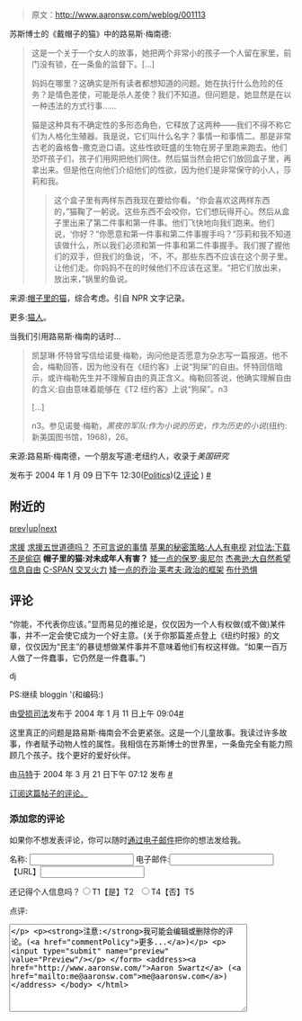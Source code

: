 # 

> 原文：<http://www.aaronsw.com/weblog/001113>

苏斯博士的《戴帽子的猫》中的路易斯·梅南德:

> 这是一个关于一个女人的故事，她把两个非常小的孩子一个人留在家里，前门没有锁，在一条鱼的监督下。[…]
> 
> 妈妈在哪里？这确实是所有读者都想知道的问题。她在执行什么危险的任务？是情色差使，可能是杀人差使？我们不知道。但问题是，她显然是在以一种违法的方式行事……
> 
> 猫是这种具有不确定性的多形态角色，它释放了这两种——我们不得不称它们为人格化生殖器。我是说，它们叫什么名字？事情一和事情二。那是非常古老的盎格鲁-撒克逊口语。这些性欲旺盛的生物在房子里跑来跑去。他们恐吓孩子们，孩子们用网把他们网住。然后猫当然会把它们放回盒子里，再拿出来。但是他在向他们介绍他们的性欲，因为他们是非常保守的小人，莎莉和我。
> 
> > 这个盒子里有两样东西我现在要给你看。“你会喜欢这两样东西的，”猫鞠了一躬说。这些东西不会咬你，它们想玩得开心。然后从盒子里出来了第二件事和第一件事。他们飞快地向我们跑来。他们说，‘你好？“你愿意和第一件事和第二件事握手吗？”莎莉和我不知道该做什么，所以我们必须和第一件事和第二件事握手。我们握了握他们的双手，但我们的鱼说，‘不，不。那些东西不应该在这个房子里。让他们走。你妈妈不在的时候他们不应该在这里。“把它们放出来，放出来，”锅里的鱼说。

来源:[帽子里的猫](http://discover.npr.org/features/feature.jhtml?wfId=880228)，综合考虑。引自 NPR 文字记录。

更多:[猫人](http://www.newyorker.com/critics/atlarge/?021223crat_atlarge)。

当我们引用路易斯·梅南的话时…

> 凯瑟琳·怀特曾写信给诺曼·梅勒，询问他是否愿意为杂志写一篇报道。他不会，梅勒回答，因为他没有在《纽约客》上说“狗屎”的自由。怀特回信暗示，或许梅勒先生并不理解自由的真正含义。梅勒回答说，他确实理解自由的含义:自由意味着能够在《T2 纽约客》上说“狗屎”。n3
> 
> […]
> 
> n3。参见诺曼·梅勒，*黑夜的军队:作为小说的历史，作为历史的小说*(纽约:新美国图书馆，1968)，26。

来源:路易斯·梅南德，一个朋友写道:老纽约人，收录于*美国研究*

发布于 2004 年 1 月 09 日下午 12:30([Politics](cat_politics))([2 评论](#comments) ) [#](001113)

## 附近的

[prev](001112 "Counterpoint: Downloading Isn’t Stealing")|[up](./)|[next](001114 "Shorter Paul O’Neill")

[求援](001105)
[求援五世道德吗？](001106)
[不可言说的事情](001107)
[苹果的秘密策略:人人有电视](001111)
[对位法:下载不是偷窃](001112)
**帽子里的猫:对未成年人有害？**
[矮一点的保罗·奥尼尔](001114)
[杰弗逊:大自然希望信息自由](001115)
[C-SPAN 交叉火力](001117)
[矮一点的乔治·莱考夫:政治的框架](001118)
[布什恐惧](001119)

## 评论

“你能，不代表你应该。”显而易见的推论是，仅仅因为一个人有权做(或不做)某件事，并不一定会使它成为一个好主意。(关于你那篇差点登上《纽约时报》的文章，仅仅因为“民主”的暴徒想做某件事并不意味着他们有权这样做。“如果一百万人做了一件蠢事，它仍然是一件蠢事。”)

dj

PS:继续 bloggin '(和编码:)

由[受损司法](mailto:dj@frogfarm.org)发布于 2004 年 1 月 11 日上午 09:04[#](#c174)

这里真正的问题是路易斯·梅南会不会更紧张。这是一个儿童故事。我读过许多故事，作者赋予动物人性的属性。我相信在苏斯博士的世界里，一条鱼完全有能力照顾几个孩子。找个更好的爱好伙伴。

由[马特](mailto:mattsilentreflect@yahoo.com)于 2004 年 3 月 21 日下午 07:12 发布 [#](#c749)

[订阅这篇帖子的评论。](feed:http://www.aaronsw.com/weblog/001113.xml)

### 添加您的评论

如果你不想发表评论，你可以随时[通过电子邮件](mailto:weblog@aaronsw.com)把你的想法发给我。

<form method="post" action="http://notabug.com/mt/mt-comments.cgi" name="comments_form" onsubmit="if (this.bakecookie[0].checked) rememberMe(this)" id="comments_form"><input type="hidden" name="static" value="1"> <input type="hidden" name="entry_id" value="1113">

<label for="author">名称:</label> <input tabindex="1" id="author" name="author">
<label for="email">电子邮件:</label><input tabindex="2" id="email" name="email"><label for="url">【URL】</label><input tabindex="3" id="url" name="url">

还记得个人信息吗？<input type="radio" id="bakecookie" name="bakecookie">T1【是】T2<input type="radio" id="forget" name="bakecookie" onclick="forgetMe(this.form)" value="Forget Info" style="margin-left: 15px;">T4【否】T5

<label for="text">点评:</label>
<textarea tabindex="4" id="text" name="text" rows="10" cols="50"></p> <p><strong>注意:</strong>我可能会编辑或删除你的评论。(<a href="commentPolicy">更多...</a>)</p> <p><input type="submit" name="preview" value="Preview"/></p> </form> <address><a href="http://www.aaronsw.com/">Aaron Swartz</a> (<a href="mailto:me@aaronsw.com">me@aaronsw.com</a>)</address> </body> </html></textarea>

</form>